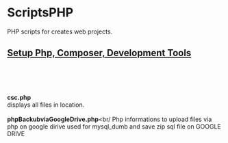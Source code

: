 # ScriptsPHP
PHP scripts for creates web projects. 

##  [Setup Php, Composer, Development Tools](Setup/ComposerPhp7Setup.md)
 
<br/>
<br/><br/>


**csc.php**<br/>
displays all files in location.<br/>
<br/>
**phpBackubviaGoogleDrive.php**<br/
Php informations to upload files via php on google dirive used for mysql_dumb and save zip sql file on GOOGLE DRIVE<br/>
